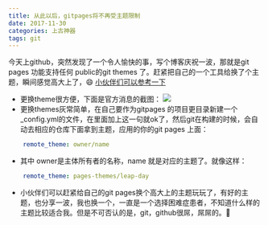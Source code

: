 ```yaml
---
title: 从此以后，gitpages将不再受主题限制
date: 2017-11-30
categories: 上古神器
tags: git 
---
```

今天上github，突然发现了一个令人愉快的事，写个博客庆祝一波，那就是git pages 功能支持任何 public的git themes 了。赶紧把自己的一个工具给换了个主题，瞬间感觉高大上了，:smile: [小伙伴们可以参考一下](http://jokinglove.com/tools/) <!-- more -->

- 更换theme很方便，下面是官方消息的截图：
![](http://joking.oss-cn-beijing.aliyuncs.com/blog/post_images/git-pages-themes.png)
- 更换themes灰常简单，在自己要作为gitpages  的项目更目录新建一个_config.yml的文件，在里面加上这一句就ok了，然后git在构建的时候，会自动去相应的仓库下面拿到主题，应用的你的git pages 上面：
~~~yml
    remote_theme: owner/name
~~~
- 其中  owner是主体所有者的名称，name 就是对应的主题了。就像这样：
~~~yml
    remote_theme: pages-themes/leap-day
~~~
- 小伙伴们可以赶紧给自己的git pages换个高大上的主题玩玩了，有好的主题，也分享一波，我也换一个，一直是一个选择困难症患者，不知道什么样的主题比较适合我。但是不可否认的是，git，github很屌，屌屌的。💯 